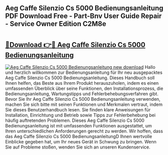 ## Aeg Caffe Silenzio Cs 5000 Bedienungsanleitung PDF Download Free - Part-Bnv User Guide Repair - Service Owner Edition C2M8e

# <h2><a href="http://df1g3rp.blite.top/?on=Aeg+Caffe+Silenzio+Cs+5000+Bedienungsanleitung">🔗Download 👉🔴 Aeg Caffe Silenzio Cs 5000 Bedienungsanleitung</a></h2>

[![Aeg Caffe Silenzio Cs 5000 Bedienungsanleitung new download](https://i.imgur.com/lujVjoI.png)](http://df1g3rp.blite.top/?on=Aeg+Caffe+Silenzio+Cs+5000+Bedienungsanleitung)
Hallo und herzlich willkommen zur Bedienungsanleitung für Ihr neu ausgepacktes Aeg Caffe Silenzio Cs 5000 Bedienungsanleitung. Dieses Handbuch soll Ihnen helfen, das Beste aus Ihrem Produkt herauszuholen, indem es einen umfassenden Überblick über seine Funktionen, den Installationsprozess, die Bedienungsanleitung, Wartungstipps und Fehlerbehebungsverfahren gibt. Bevor Sie Ihr Aeg Caffe Silenzio Cs 5000 Bedienungsanleitung verwenden, machen Sie sich bitte mit seinen Funktionen und Merkmalen vertraut, indem Sie dieses Benutzerhandbuch lesen. Sie finden klare Anweisungen für Installation, Einrichtung und Betrieb sowie Tipps zur Fehlerbehebung bei häufig auftretenden Problemen. Dieses Aeg Caffe Silenzio Cs 5000 Bedienungsanleitung ist mit umfassenden Funktionen ausgestattet, um Ihren unterschiedlichen Anforderungen gerecht zu werden. Wir hoffen, dass das Aeg Caffe Silenzio Cs 5000 BedienungsanleitungD Ihnen wertvolle Einblicke gegeben hat, um Ihr neues Gerät in Schwung zu bringen. Wenn Sie auf Probleme stoßen, wenden Sie sich an unseren Kundenservice.
